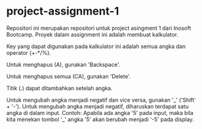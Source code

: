 # project-assignment-1

Repositori ini merupakan repositori untuk project asingment 1 dari Inosoft Bootcamp.
Proyek dalam assignment ini adalah membuat kalkulator.

Key yang dapat digunakan pada kalkulator ini adalah semua angka dan operator (+-\*/%).

Untuk menghapus (A), gunakan 'Backspace'.

Untuk menghapus semua (CA), gunakan 'Delete'.

Titik (.) dapat ditambahkan setelah angka.

Untuk mengubah angka menjadi negatif dan vice versa, gunakan '\_' ('Shift' + '-'). Untuk mengubah angka menjadi negatif, diharuskan terdapat satu angka di dalam input. Contoh: Apabila ada angka '5' pada input, maka bila kita menekan tombol '\_' angka '5' akan berubah menjadi '-5' pada display.
